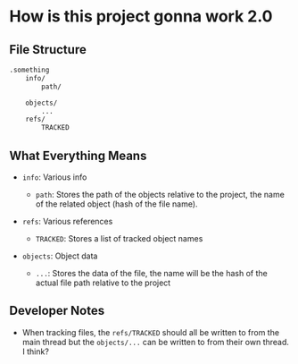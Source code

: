 # How is this project gonna work 2.0

## File Structure
```bash
.something
    info/  
        path/

    objects/
        ...
    refs/
        TRACKED
```

## What Everything Means
- `info`: Various info
    - `path`: Stores the path of the objects relative to the project, the name of
    the related object (hash of the file name).

- `refs`: Various references
    - `TRACKED`: Stores a list of tracked object names

- `objects`: Object data
    - `...`: Stores the data of the file, the name will be the hash of 
    the actual file path relative to the project


## Developer Notes
- When tracking files, the `refs/TRACKED` should all be written to from the main thread
but the `objects/...` can be written to from their own thread. I think?
